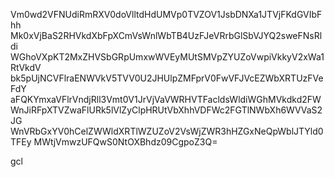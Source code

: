 Vm0wd2VFNUdiRmRXV0doVlltdHdUMVp0TVZOV1JsbDNXa1JTVjFKdGVIbFhh
Mk0xVjBaS2RHVkdXbFpXCmVsWnlWbTB4UzFJeVRrbGlSbVJYQ2sweFNsRldi
WGhoVXpKT2MxZHVSbGRpUmxwWVEyMUtSMVpZYUZoVwpiVkkyV2xWa1RtVkdV
bk5pUjNCVFlraENWVkV5TVV0U2JHUlpZMFprV0FwVFJVcEZWbXRTUzFVeFdY
aFQKYmxaVFlrVndjRll3Vmt0V1JrVjVaVWRHVTFacldsWldiWGhMVkdkd2FW
WnJiRFpXTVZwaFlURk5lVlZyClpHRUtVbXhhVDFWc2FGTlNWbXh6WVVaS2JG
WnVRbGxYV0hCelZWWldXRTlWZUZoV2VsWjZWR3hHZGxNeQpWblJTYld0TFEy
MWtjVmwzUFQwS0NtOXBhdz09CgpoZ3Q=

gcl